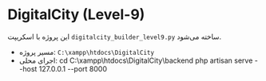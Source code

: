 # DigitalCity (Level-9)

این پروژه با اسکریپت `digitalcity_builder_level9.py` ساخته می‌شود.
- مسیر پروژه: `C:\xampp\htdocs\DigitalCity`
- اجرای محلی:
  cd C:\xampp\htdocs\DigitalCity\backend
  php artisan serve --host 127.0.0.1 --port 8000

